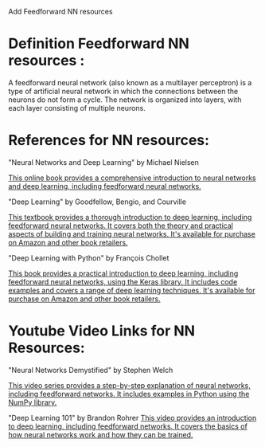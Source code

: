 Add Feedforward NN resources 

# Definition Feedforward NN resources :

A feedforward neural network (also known as a multilayer perceptron) is a type of artificial neural network in which the connections between the neurons do not form a cycle. 
The network is organized into layers, with each layer consisting of multiple neurons.

# References for NN resources:

"Neural Networks and Deep Learning" by Michael Nielsen 

[This online book provides a comprehensive introduction to neural networks and deep learning, including feedforward neural networks.](http://neuralnetworksanddeeplearning.com/)

"Deep Learning" by Goodfellow, Bengio, and Courville

[This textbook provides a thorough introduction to deep learning, including feedforward neural networks. It covers both the theory and practical aspects of building and training neural networks. It's available for purchase on Amazon and other book retailers.](https://www.deeplearningbook.org/)

"Deep Learning with Python" by François Chollet

[This book provides a practical introduction to deep learning, including feedforward neural networks, using the Keras library. It includes code examples and covers a range of deep learning techniques. It's available for purchase on Amazon and other book retailers.](https://www.manning.com/books/deep-learning-with-python)


# Youtube Video Links for NN Resources:

"Neural Networks Demystified" by Stephen Welch
 
 [This video series provides a step-by-step explanation of neural networks, including feedforward networks. It includes examples in Python using the NumPy library.](https://www.youtube.com/watch?v=bxe2T-V8XRs)

"Deep Learning 101" by Brandon Rohrer 
[This video provides an introduction to deep learning, including feedforward networks. It covers the basics of how neural networks work and how they can be trained.](https://www.youtube.com/watch?v=QJoa0JYaX1I)

